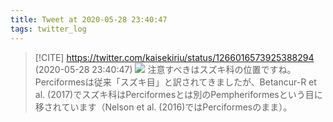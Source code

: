 ```yaml
---
title: Tweet at 2020-05-28 23:40:47
tags: twitter_log
---
```


> [!CITE] https://twitter.com/kaisekiriu/status/1266016573925388294 (2020-05-28 23:40:47)
> ![](https://twitter.com/kaisekiriu/status/1266016573925388294)
> 注意すべきはスズキ科の位置ですね。
> Perciformesは従来「スズキ目」と訳されてきましたが、Betancur-R et al. (2017)でスズキ科はPerciformesとは別のPempheriformesという目に移されています（Nelson et al. (2016)ではPerciformesのまま）。
